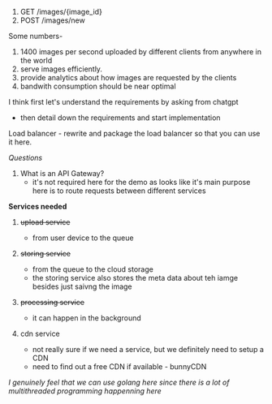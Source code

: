 1. GET /images/{image_id}
2. POST /images/new

Some numbers- 
1. 1400 images per second uploaded by different clients from anywhere in the world
2. serve images efficiently.
3. provide analytics about how images are requested by the clients
4. bandwith consumption should be near optimal


I think first let's understand the requirements by asking from chatgpt
- then detail down the requirements and start implementation

Load balancer - rewrite and package the load balancer so that you can use it here.


*Questions*
1. What is an API Gateway? 
    - it's not required here for the demo as looks like it's main purpose here is to route requests between different services


**Services needed**

1. ~~upload service~~
    - from user device to the queue
2. ~~storing service~~
    - from the queue to the cloud storage
    - the storing service also stores the meta data about teh iamge besides just saivng the image

3. ~~processing service~~
    - it can happen in the background
4. cdn service
    - not really sure if we need a service, but we definitely need to setup a CDN
    - need to find out a free CDN if available - bunnyCDN



*I genuinely feel that we can use golang here since there is a lot of multithreaded programming happenning here*


